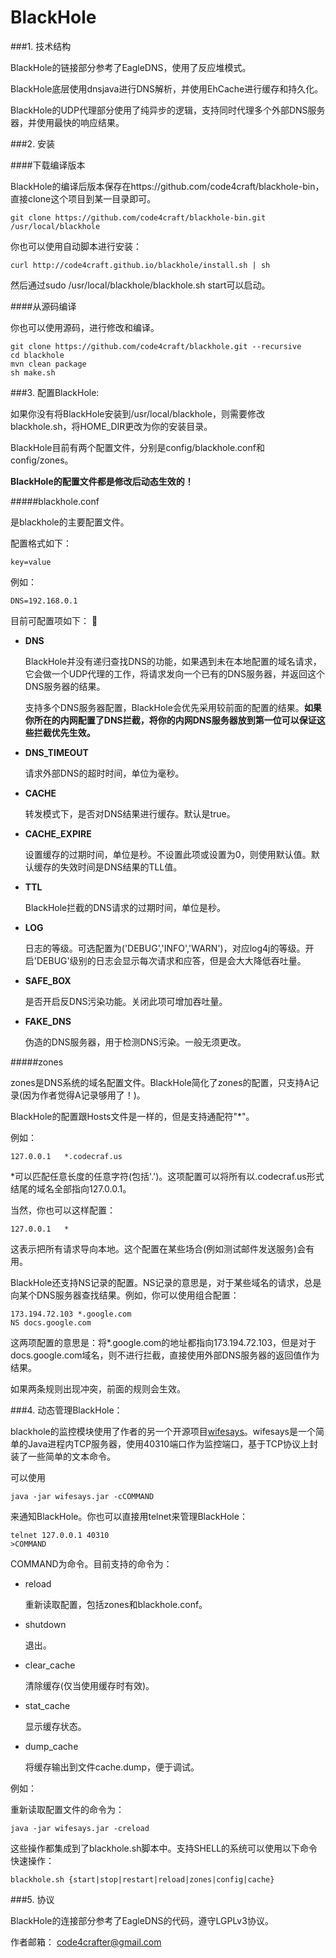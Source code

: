 BlackHole
=========

###1. 技术结构

BlackHole的链接部分参考了EagleDNS，使用了反应堆模式。

BlackHole底层使用dnsjava进行DNS解析，并使用EhCache进行缓存和持久化。

BlackHole的UDP代理部分使用了纯异步的逻辑，支持同时代理多个外部DNS服务器，并使用最快的响应结果。

###2. 安装

####下载编译版本

BlackHole的编译后版本保存在https://github.com/code4craft/blackhole-bin，直接clone这个项目到某一目录即可。

	git clone https://github.com/code4craft/blackhole-bin.git /usr/local/blackhole

你也可以使用自动脚本进行安装：

	curl http://code4craft.github.io/blackhole/install.sh | sh
	
然后通过sudo /usr/local/blackhole/blackhole.sh start可以启动。

####从源码编译

你也可以使用源码，进行修改和编译。

	git clone https://github.com/code4craft/blackhole.git --recursive
	cd blackhole
	mvn clean package
	sh make.sh	

###3. 配置BlackHole:

如果你没有将BlackHole安装到/usr/local/blackhole，则需要修改blackhole.sh，将HOME_DIR更改为你的安装目录。

BlackHole目前有两个配置文件，分别是config/blackhole.conf和config/zones。

**BlackHole的配置文件都是修改后动态生效的！**

#####blackhole.conf

是blackhole的主要配置文件。

配置格式如下：

	key=value

例如：

	DNS=192.168.0.1
	
目前可配置项如下：

* **DNS**
	
	BlackHole并没有递归查找DNS的功能，如果遇到未在本地配置的域名请求，它会做一个UDP代理的工作，将请求发向一个已有的DNS服务器，并返回这个DNS服务器的结果。
	
	支持多个DNS服务器配置，BlackHole会优先采用较前面的配置的结果。**如果你所在的内网配置了DNS拦截，将你的内网DNS服务器放到第一位可以保证这些拦截优先生效。**

* **DNS_TIMEOUT**
	
	请求外部DNS的超时时间，单位为毫秒。
	
* **CACHE**
	
	转发模式下，是否对DNS结果进行缓存。默认是true。
	
* **CACHE_EXPIRE**
	
	设置缓存的过期时间，单位是秒。不设置此项或设置为0，则使用默认值。默认缓存的失效时间是DNS结果的TLL值。
	
* **TTL**

	BlackHole拦截的DNS请求的过期时间，单位是秒。
	
* **LOG**
	
	日志的等级。可选配置为('DEBUG','INFO','WARN')，对应log4j的等级。开启'DEBUG'级别的日志会显示每次请求和应答，但是会大大降低吞吐量。

* **SAFE_BOX**
	
	是否开启反DNS污染功能。关闭此项可增加吞吐量。

* **FAKE_DNS**
	
	伪造的DNS服务器，用于检测DNS污染。一般无须更改。
	
#####zones

zones是DNS系统的域名配置文件。BlackHole简化了zones的配置，只支持A记录(因为作者觉得A记录够用了！)。

BlackHole的配置跟Hosts文件是一样的，但是支持通配符"*"。

例如：

	127.0.0.1	*.codecraf.us

*可以匹配任意长度的任意字符(包括'.')。这项配置可以将所有以.codecraf.us形式结尾的域名全部指向127.0.0.1。

当然，你也可以这样配置：

	127.0.0.1	*

这表示把所有请求导向本地。这个配置在某些场合(例如测试邮件发送服务)会有用。

BlackHole还支持NS记录的配置。NS记录的意思是，对于某些域名的请求，总是向某个DNS服务器查找结果。例如，你可以使用组合配置：

	173.194.72.103 *.google.com
	NS docs.google.com

这两项配置的意思是：将*.google.com的地址都指向173.194.72.103，但是对于docs.google.com域名，则不进行拦截，直接使用外部DNS服务器的返回值作为结果。

如果两条规则出现冲突，前面的规则会生效。

###4. 动态管理BlackHole：

blackhole的监控模块使用了作者的另一个开源项目[wifesays](https://github.com/flashsword20/wifesays)。wifesays是一个简单的Java进程内TCP服务器，使用40310端口作为监控端口，基于TCP协议上封装了一些简单的文本命令。

可以使用
	
	java -jar wifesays.jar -cCOMMAND

来通知BlackHole。你也可以直接用telnet来管理BlackHole：
	
	telnet 127.0.0.1 40310
	>COMMAND

COMMAND为命令。目前支持的命令为：

* reload

	重新读取配置，包括zones和blackhole.conf。

* shutdown

	退出。

* clear_cache

	清除缓存(仅当使用缓存时有效)。
	
* stat_cache 
	
	显示缓存状态。

* dump_cache
	
	将缓存输出到文件cache.dump，便于调试。
	
例如：

重新读取配置文件的命令为：

	java -jar wifesays.jar -creload
	
这些操作都集成到了blackhole.sh脚本中。支持SHELL的系统可以使用以下命令快速操作：
	
	blackhole.sh {start|stop|restart|reload|zones|config|cache}

###5. 协议

BlackHole的连接部分参考了EagleDNS的代码，遵守LGPLv3协议。

作者邮箱：
code4crafter@gmail.com
